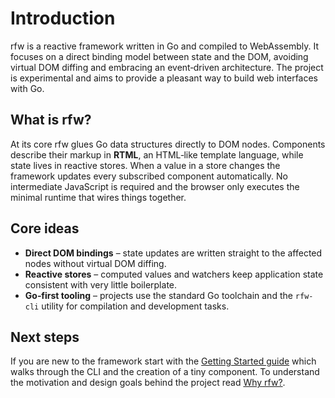 # Introduction

rfw is a reactive framework written in Go and compiled to WebAssembly.
It focuses on a direct binding model between state and the DOM, avoiding
virtual DOM diffing and embracing an event‑driven architecture. The
project is experimental and aims to provide a pleasant way to build web
interfaces with Go.

## What is rfw?

At its core rfw glues Go data structures directly to DOM nodes.
Components describe their markup in **RTML**, an HTML‑like template
language, while state lives in reactive stores. When a value in a store
changes the framework updates every subscribed component automatically.
No intermediate JavaScript is required and the browser only executes the
minimal runtime that wires things together.

## Core ideas

- **Direct DOM bindings** – state updates are written straight to the
  affected nodes without virtual DOM diffing.
- **Reactive stores** – computed values and watchers keep application
  state consistent with very little boilerplate.
- **Go‑first tooling** – projects use the standard Go toolchain and the
  `rfw-cli` utility for compilation and development tasks.

## Next steps

If you are new to the framework start with the
[Getting Started guide](./getting-started.md) which walks through the
CLI and the creation of a tiny component. To understand the motivation
and design goals behind the project read [Why rfw?](./guide/features.md).
